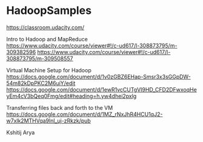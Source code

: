 # HadoopSamples
https://classroom.udacity.com/

Intro to Hadoop and MapReduce
https://www.udacity.com/course/viewer#!/c-ud617/l-308873795/m-309382596
https://www.udacity.com/course/viewer#!/c-ud617/l-308873795/m-309508557

Virtual Machine Setup for Hadoop
https://docs.google.com/document/d/1v0zGBZ6EHap-Smsr3x3sGGpDW-54m82kDpPKC2M6uiY/edit
https://docs.google.com/document/d/1ewR1vcCUTgVI9HD_CFD2DFwxoqHeyEm4cV3bQeq0Fmg/edit#heading=h.yw4dhei2pxlg

Transferring files back and forth to the VM
https://docs.google.com/document/d/1MZ_rNxJhR4HCU1qJ2-w7xlk2MTHVqa9lnl_uj-zRkzk/pub

Kshitij Arya
